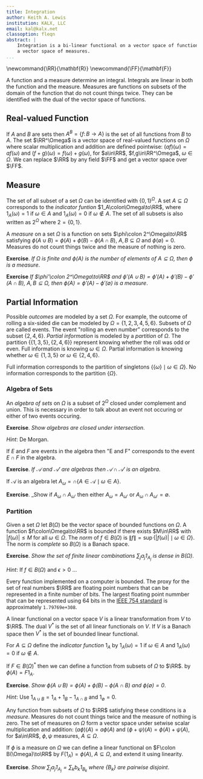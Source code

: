```yaml
---
title: Integration
author: Keith A. Lewis
institution: KALX, LLC
email: kal@kalx.net
classoption: fleqn
abstract: |
	Integration is a bi-linear functional on a vector space of functions and
	a vector space of measures.
...
```


\newcommand{\RR}{\mathbf{R}}
\newcommand{\FF}{\mathbf{F}}

A function and a measure determine an integral. Integrals are
linear in both the function and the measure.
Measures are functions on subsets of the domain of the function
that do not count things twice. They can be identified with
the dual of the vector space of functions.

## Real-valued Function

If $A$ and $B$ are sets then $A^B = \{f\colon B\to A\}$ is the set of
all functions from $B$ to $A$. The set $\RR^\Omega$ is a vector space of
real-valued functions on $\Omega$ where scalar multiplication and addition
are defined pointwise: $(af)(\omega) = af(\omega)$ and $(f + g)(\omega) =
f(\omega) + g(\omega)$, for $a\in\RR$, $f,g\in\RR^\Omega$, $\omega\in \Omega$.
We can replace $\RR$ by any field $\FF$ and get a vector space over $\FF$.

## Measure

The set of all subset of a set $\Omega$ can be identified with $\{0,1\}^\Omega$.
A set $A\subseteq\Omega$ corresponds to the _indicator funtion_
$1_A\colon\Omega\to\RR$, where
$1_A(\omega) = 1$ if $\omega\in A$ and $1_A(\omega) = 0$ if $\omega\not\in A$.
The set of all subsets is also written as $2^\Omega$ where $2 = \{0,1\}$.

A _measure_ on a set $\Omega$ is a function on sets $\phi\colon 2^\Omega\to\RR$ satisfying
$\phi(A\cup B) = \phi(A) + \phi(B) - \phi(A\cap B)$, $A,B\subseteq\Omega$
and $\phi(\emptyset) = 0$. Measures do not count things twice and the
measure of nothing is zero.

__Exercise__. _If $\Omega$ is finite and $\phi(A)$ is the number of elements of $A\subseteq\Omega$,
then $\phi$ is a measure_.

__Exercise__ _If $\phi'\colon 2^\Omega\to\RR$ and
$\phi'(A\cup B) = \phi'(A) + \phi'(B) - \phi'(A\cap B)$, $A,B\subseteq\Omega$,
then $\phi(A) = \phi'(A) - \phi'(\emptyset)$ is a measure_.

## Partial Information

Possible _outcomes_ are modeled by a set $\Omega$.  For example,
the outcome of rolling a six-sided die can be modeled by $\Omega
= \{1,2,3,4,5,6\}$.  Subsets of $\Omega$ are called events.
The event "rolling an even number" corresponds to the subset
$\{2,4,6\}$. _Partial information_ is modeled by a _partition_
of $\Omega$. The partition $\{\{1,3,5\},\{2,4,6\}\}$ represent
knowing whether the roll was odd or even.  Full information is
knowing $\omega\in\Omega$. Partial information is knowing whether
$\omega\in\{1,3,5\}$ or $\omega\in\{2,4,6\}$.

Full information corresponds to the partition of singletons
$\{\{\omega\}\mid\omega\in\Omega\}$. No information corresponds
to the partition $\{\Omega\}$.


### Algebra of Sets

An _algebra of sets_ on $\Omega$ is a subset
of $2^\Omega$ closed under complement and union.
This is necessary in order to talk about an event not
occuring or either of two events occuring.

__Exercise__. _Show algebras are closed under intersection_.

_Hint_: De Morgan.

If $E$ and $F$ are events in the algebra then "E and F" corresponds
to the event $E\cap F$ in the algebra.

__Exercise__. _If $\mathcal{A}$ and $\mathcal{A}'$ are algebras
then $\mathcal{A}\cap\mathcal{A}'$ is an algebra_.

If $\mathcal{A}$ is an algebra let $A_\omega = \cap\{A\in\mathcal{A}\mid \omega\in A\}$.

__Exercise__. _Show if $A_\omega\cap A_{\omega'}$ then either
$A_\omega = A_{\omega'}$ or $A_\omega\cap A_{\omega'} = \emptyset$.

### Partition


Given a set $\Omega$ let $B(\Omega)$ be the vector space of bounded
functions on $\Omega$. A function $f\colon\Omega\to\RR$ is bounded
if there exists $M\in\RR$ with $|f(\omega)| \le M$ for all $\omega\in\Omega$.
The _norm_ of $f\in B(\Omega)$ is $\|f\| = \sup\{|f(\omega)|\mid \omega\in\Omega\}$.
The norm is _complete_ so $B(\Omega)$ is a Banach space.

__Exercise__. _Show the set of finite linear combinations $\sum_j a_j 1_{A_j}$
is dense in $B(\Omega)$_.

_Hint_: If $f\in B(\Omega)$ and $\epsilon > 0$ ...

Every function implemented on a computer is bounded. 
The proxy for the set of real numbers $\RR$ are floating point numbers
that can be represented in a finite number of bits.
The largest floating point nummber that can be represented using 64 bits
in the [IEEE 754 standard](https://www.computer.org/csdl/magazine/co/2019/12/08909942/1f8KFWxbTCU)
is approximately `1.79769e+308`.

A linear functional on a vector space $V$ is a linear transformation from $V$ to $\RR$.
The dual $V^*$ is the set of all linear functionals on $V$.
If $V$ is a Banach space then $V^*$ is the set of bounded linear functional.

For $A\subseteq\Omega$ define the _indicator function_ $1_A$ by
$1_A(\omega) = 1$ if $\omega\in A$ and $1_A(\omega) = 0$ if $\omega\not\in A$.

If $F\in B(\Omega)^*$ then we can define a function from subsets of $\Omega$ to $\RR$.
by $\phi(A) = F1_A$.

__Exercise__. _Show $\phi(A\cup B) = \phi(A) + \phi(B) - \phi(A\cap B)$ and $\phi(\emptyset) = 0$_.

_Hint_: Use $1_{A\cup B} = 1_A + 1_B - 1_{A\cap B}$ and $1_\emptyset = 0$.

Any function from subsets of $\Omega$ to $\RR$ satisfying these conditions
is a _measure_. Measures do not count things twice and the measure
of nothing is zero.  The set of measures on $\Omega$
form a vector space under setwise scalar multiplication and addition:
$(a\phi)(A) = a\phi(A)$ and $(\phi + \psi)(A) = \phi(A) + \psi(A)$,
for $a\in\RR$, $\phi,\psi$ measures, $A\subseteq\Omega$.

If $\phi$ is a measure on $\Omega$ we can define a linear functional on $F\colon B(\Omega)\to\RR$
by $F(1_A) = \phi(A)$, $A\subseteq\Omega$, and extend it using linearity.

__Exercise__. _Show $\sum_j a_j 1_{A_j} = \sum_k b_k 1_{B_k}$ where $\{B_k\}$ are pairwise disjoint_.
